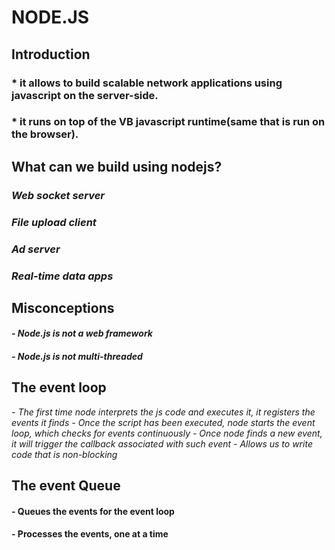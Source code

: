 # NODE.JS

## Introduction

### * it allows to build scalable network applications using javascript on the server-side.

### * it runs on top of the VB javascript runtime(same that is run on the browser).

## What can we build using nodejs?
### *Web socket server*
### *File upload client*
### *Ad server*
### *Real-time data apps*

## Misconceptions
 #### *- Node.js is not a web framework*
 #### *- Node.js is not multi-threaded*

## The event loop
 *- The first time node interprets the js code and executes it, it registers the events it finds*
 *- Once the script has been executed, node starts the event loop, which checks for events continuously*
 *- Once node finds a new event, it will trigger the callback associated with such event*
 *- Allows us to write code that is non-blocking*

## The event Queue
 #### - Queues the events for the event loop
 #### - Processes the events, one at a time
